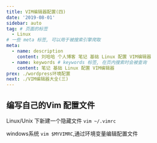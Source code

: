 ```yaml
---
title: VIM编辑器配置(四)
date: '2019-08-01'
sidebar: auto
tag: # 页面的标签 
  - Linux
# 一些 meta 标签, 可以用于被搜索引擎爬取
meta:
  - name: description
    content: 刘哈哈 个人博客 笔记 基础 Linux 配置 VIM编辑器
  - name: keywords # keywords 标签, 在页内搜索时会被查询
    content: 笔记 基础 Linux 配置 VIM编辑器
prex: ./wordpress环境配置
next: ./VIM编辑器大全(三)
---
```


## 编写自己的Vim 配置文件
Linux/Unix 下新建一个隐藏文件 `vim ~/.vimrc`

windows系统 `vim $MYVIMRC`,通过环境变量编辑配置文件

